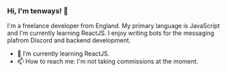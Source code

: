 ### Hi, I'm tenways! 👋

I'm a freelance developer from England. My primary language is JavaScript and I'm currently learning ReactJS. I enjoy writing bots for the messaging plafrom Discord and backend development.

- 🌱 I’m currently learning ReactJS.
- 📫 How to reach me: I'm not taking commissions at the moment.
